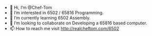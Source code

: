 - 👋 Hi, I’m @Chef-Tom
- 👀 I’m interested in 6502 / 65816 Programming.
- 🌱 I’m currently learning 6502 Assembly.
- 💞️ I’m looking to collaborate on Developing a 65816 based computer.
- 📫 How to reach me visit http://realcheftom.com/6502

<!---
Chef-Tom/Chef-Tom is a ✨ special ✨ repository because its `README.md` (this file) appears on your GitHub profile.
You can click the Preview link to take a look at your changes.
--->
